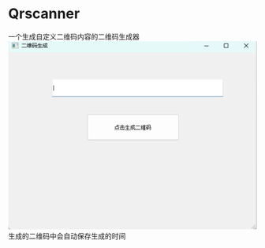 # Qrscanner
一个生成自定义二维码内容的二维码生成器
![image](https://github.com/JjIiNnXx/Qrscanner/blob/main/Photos/qrscanner.jpg)
生成的二维码中会自动保存生成的时间
